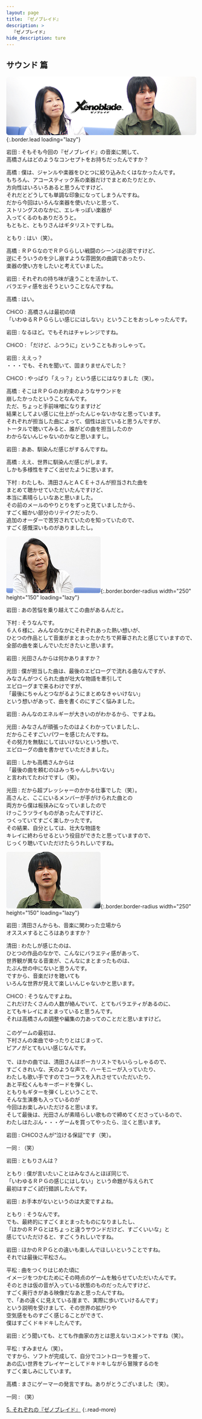 ```yaml
---
layout: page
title: 『ゼノブレイド』
description: >
  『ゼノブレイド』
hide_description: ture
---
```


## サウンド 篇

![](/interviews/jp/wii/sx4j/vol1/img/mainvisual4.jpg){:.border.lead loading="lazy"}

岩田
: そもそも今回の『ゼノブレイド』の音楽に関して、<br>高橋さんはどのようなコンセプトをお持ちだったんですか？

高橋
: 僕は、ジャンルや楽器をひとつに絞り込みたくはなかったんです。<br>もちろん、アコースティック系の楽器だけでまとめたりだとか、<br>方向性はいろいろあると思うんですけど、<br>それだとどうしても単調な印象になってしまうんですね。<br>だから今回はいろんな楽器を使いたいと思って、<br>ストリングスのなかに、エレキっぽい楽器が<br>入ってくるのもありだろうと。<br>もともと、ともりさんはギタリストですしね。

ともり
: はい（笑）。

高橋
: ＲＰＧなのでＲＰＧらしい戦闘のシーンは必須ですけど、<br>逆にそういうのを少し崩すような雰囲気の曲調であったり、<br>楽器の使い方をしたいと考えていました。

岩田
: それぞれの持ち味が違うことを活かして、<br>バラエティ感を出そうということなんですね。

高橋
: はい。

CHiCO
: 高橋さんは最初の頃<br>「いわゆるＲＰＧらしい感じにはしない」ということをおっしゃったんです。

岩田
: なるほど。でもそれはチャレンジですね。

CHiCO
: 「だけど、ふつうに」ということもおっしゃって。

岩田
: ええっ？<br>・・・でも、それを聞いて、固まりませんでした？

CHiCO
: やっぱり「えっ？」という感じにはなりました（笑）。

高橋
: そこはＲＰＧのお約束のようなサウンドを<br>崩したかったということなんです。<br>ただ、ちょっと手前味噌になりますけど<br>結果としてよい感じに仕上がったんじゃないかなと思っています。<br>それぞれが担当した曲によって、個性は出ていると思うんですが、<br>トータルで聴いてみると、誰がどの曲を担当したのか<br>わからないんじゃないのかなと思いますし。

岩田
: ああ、馴染んだ感じがするんですね。

高橋
: ええ、世界に馴染んだ感じがします。<br>しかも多様性をすごく出せたように思います。

下村
: わたしも、清田さんとＡＣＥ＋さんが担当された曲を<br>まとめて聴かせていただいたんですけど、<br>本当に素晴らしいなあと思いました。<br>その前のメールのやりとりをずっと見ていましたから、<br>すごく細かい部分のリテイクだったり、<br>追加のオーダーで苦労されていたのを知っていたので、<br>すごく感慨深いものがありましたし。

![](/interviews/jp/wii/sx4j/vol1/img/photo015.jpg){:.border.border-radius width="250" height="150" loading="lazy"}

岩田
: あの苦悩を乗り越えてこの曲があるんだと。

下村
: そうなんです。<br>６人６様に、みんなのなかにそれぞれあった熱い想いが、<br>ひとつの作品として音楽がまとまったかたちで昇華されたと感じていますので、<br>全部の曲を楽しんでいただきたいと思います。

岩田
: 光田さんからは何かありますか？

光田
: 僕が担当した曲は、最後のエピローグで流れる曲なんですが、<br>みなさんがつくられた曲が壮大な物語を牽引して<br>エピローグまで来るわけですが、<br>「最後にちゃんとつながるようにまとめなきゃいけない」<br>という想いがあって、曲を書くのにすごく悩みました。

岩田
: みんなのエネルギーが大きいのがわかるから、ですよね。

光田
: みなさんが頑張ったのはよくわかっていましたし、<br>だからこそすごいパワーを感じたんですね。<br>その努力を無駄にしてはいけないという想いで、<br>エピローグの曲を書かせていただきました。

岩田
: しかも高橋さんからは<br>「最後の曲を頼むのはみっちゃんしかいない」<br>と言われてたわけですし（笑）。

光田
: だから超プレッシャーのかかる仕事でした（笑）。<br>高さんと、ここにいるメンバーが手がけられた曲との<br>両方から僕は板挟みになっていましたので<br>けっこうツライものがあったんですけど、<br>つくっていてすごく楽しかったです。<br>その結果、自分としては、壮大な物語を<br>キレイに終わらせるという役目ができたと思っていますので、<br>じっくり聴いていただけたらうれしいですね。

![](/interviews/jp/wii/sx4j/vol1/img/photo016.jpg){:.border.border-radius width="250" height="150" loading="lazy"}

岩田
: 清田さんからも、音楽に関わった立場から<br>オススメするところはありますか？

清田
: わたしが感じたのは、<br>ひとつの作品のなかで、こんなにバラエティ感があって、<br>世界観が異なる音楽が、こんなにまとまったものは、<br>たぶん世の中にないと思うんです。<br>ですから、音楽だけを聴いても<br>いろんな世界が見えて楽しいんじゃないかと思います。

CHiCO
: そうなんですよね。<br>これだけたくさんの人数が絡んでいて、とてもバラエティがあるのに、<br>とてもキレイにまとまっていると思うんです。<br>それは高橋さんの調整や編集の力あってのことだと思いますけど。<br>&nbsp;<br>このゲームの最初は、<br>下村さんの楽曲でゆったりとはじまって、<br>ピアノがとてもいい感じなんです。<br>&nbsp;<br>で、ほかの曲では、清田さんはボーカリストでもいらっしゃるので、<br>すごくきれいな、天のような声で、ハーモニーが入っていたり、<br>わたしも歌い手ですのでコーラスを入れさせていただいたり、<br>あと平松くんもキーボードを弾くし、<br>ともりもギターを弾くしということで、<br>そんな生演奏も入っているのが<br>今回はお楽しみいただけると思います。<br>そして最後は、光田さんが素晴らしい歌もので締めてくださっているので、<br>わたしはたぶん・・・ゲームを買ってやったら、泣くと思います。

岩田
: CHiCOさんが“泣ける保証”です（笑）。

一同
: （笑）

岩田
: ともりさんは？

ともり
: 僕が言いたいことはみなさんとほぼ同じで、<br>「いわゆるＲＰＧの感じにはしない」という命題が与えられて<br>最初はすごく試行錯誤したんです。

岩田
: お手本がないというのは大変ですよね。

ともり
: そうなんです。<br>でも、最終的にすごくまとまったものになりましたし、<br>「ほかのＲＰＧとはちょっと違うサウンドだけど、すごくいいな」と<br>感じていただけると、すごくうれしいですね。

岩田
: ほかのＲＰＧとの違いも楽しんでほしいということですね。<br>それでは最後に平松さん。

平松
: 曲をつくりはじめた頃に<br>イメージをつかむためにその時点のゲームを触らせていただいたんです。<br>そのときは仮の音が入っている状態のものだったんですけど、<br>すごく奥行きがある映像だなあと思ったんですね。<br>で、「あの遠くに見えている崖まで、実際に歩いていけるんです」<br>という説明を受けまして、その世界の拡がりや<br>空気感をものすごく感じることができて、<br>僕はすごくドキドキしたんです。

岩田
: どう聞いても、とても作曲家の方とは思えないコメントですね（笑）。

平松
: すみません（笑）。<br>ですから、ソフトが完成して、自分でコントローラを握って、<br>あの広い世界をプレイヤーとしてドキドキしながら冒険するのを<br>すごく楽しみにしています。

高橋
: まさにゲーマーの発言ですね。ありがとうございました（笑）。

一同
: （笑）

[5. それぞれの『ゼノブレイド』](5.md)
{:.read-more}

